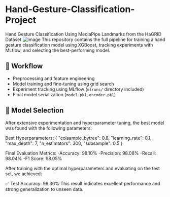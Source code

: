 # Hand-Gesture-Classification-Project
 Hand Gesture Classification Using MediaPipe Landmarks from the HaGRID Dataset
![image](https://github.com/user-attachments/assets/13fa3858-77c7-4578-9311-1d7bbcae3c17)
This repository contains the full pipeline for training a hand gesture classification model using XGBoost, tracking experiments with MLflow, and selecting the best-performing model.

## 🔬 Workflow

- Preprocessing and feature engineering
- Model training and fine-tuning using grid search
- Experiment tracking using MLflow (`mlruns/` directory included)
- Final model serialization (`model.pkl`, `encoder.pkl`)

## 🧪 Model Selection

After extensive experimentation and hyperparameter tuning, the best model was found with the following parameters:

Best Hyperparameters: {
  "colsample_bytree": 0.8,
  "learning_rate": 0.1,
  "max_depth": 7,
  "n_estimators": 300,
  "subsample": 0.5
}

Final Evaluation Metrics:
-Accuracy: 98.10%
-Precision: 98.08%
-Recall: 98.04%
-F1 Score: 98.05%

After training with the optimal hyperparameters and evaluating on the test set, we achieved:

✅ Test Accuracy: 98.36%
This result indicates excellent performance and strong generalization to unseen data.

